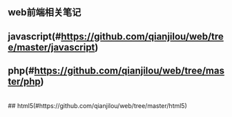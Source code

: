## web前端相关笔记

## javascript(#https://github.com/qianjilou/web/tree/master/javascript)

## php(#https://github.com/qianjilou/web/tree/master/php)


<br/>
## html5(#https://github.com/qianjilou/web/tree/master/html5)




